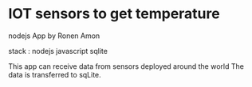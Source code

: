 # IOT sensors to get temperature

nodejs App by Ronen Amon

stack :
nodejs javascript sqlite 

This app can receive data from sensors deployed around the world
The data is transferred to sqLite.
